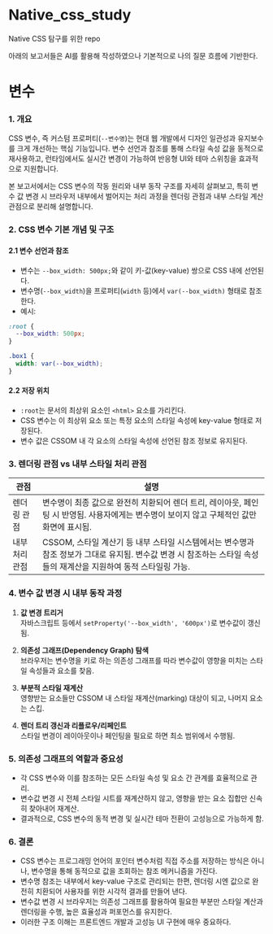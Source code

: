 # Native_css_study
Native CSS 탐구를 위한 repo

아래의 보고서들은 AI를 활용해 작성하였으나 기본적으로 나의 질문 흐름에 기반한다.

# 변수


### 1. 개요

CSS 변수, 즉 커스텀 프로퍼티(`--변수명`)는 현대 웹 개발에서 디자인 일관성과 유지보수를 크게 개선하는 핵심 기능입니다. 변수 선언과 참조를 통해 스타일 속성 값을 동적으로 재사용하고, 런타임에서도 실시간 변경이 가능하여 반응형 UI와 테마 스위칭을 효과적으로 지원합니다.

본 보고서에서는 CSS 변수의 작동 원리와 내부 동작 구조를 자세히 살펴보고, 특히 변수 값 변경 시 브라우저 내부에서 벌어지는 처리 과정을 렌더링 관점과 내부 스타일 계산 관점으로 분리해 설명합니다.


### 2. CSS 변수 기본 개념 및 구조

#### 2.1 변수 선언과 참조

- 변수는 `--box_width: 500px;`와 같이 키-값(key-value) 쌍으로 CSS 내에 선언된다.
- 변수명(`--box_width`)을 프로퍼티(`width` 등)에서 `var(--box_width)` 형태로 참조한다.
- 예시:

```css
:root {
  --box_width: 500px;
}

.box1 {
  width: var(--box_width);
}
```

#### 2.2 저장 위치

- `:root`는 문서의 최상위 요소인 `<html>` 요소를 가리킨다.
- CSS 변수는 이 최상위 요소 또는 특정 요소의 스타일 속성에 key-value 형태로 저장된다.
- 변수 값은 CSSOM 내 각 요소의 스타일 속성에 선언된 참조 정보로 유지된다.


### 3. 렌더링 관점 vs 내부 스타일 처리 관점

| 관점 | 설명 |
|---|---|
| 렌더링 관점 | 변수명이 최종 값으로 완전히 치환되어 렌더 트리, 레이아웃, 페인팅 시 반영됨. 사용자에게는 변수명이 보이지 않고 구체적인 값만 화면에 표시됨. |
| 내부 처리 관점 | CSSOM, 스타일 계산기 등 내부 스타일 시스템에서는 변수명과 참조 정보가 그대로 유지됨. 변수값 변경 시 참조하는 스타일 속성들의 재계산을 지원하여 동적 스타일링 가능. |



### 4. 변수 값 변경 시 내부 동작 과정

1. **값 변경 트리거**  
   자바스크립트 등에서 `setProperty('--box_width', '600px')`로 변수값이 갱신됨.

2. **의존성 그래프(Dependency Graph) 탐색**  
   브라우저는 변수명을 키로 하는 의존성 그래프를 따라 변수값이 영향을 미치는 스타일 속성들과 요소를 찾음.

3. **부분적 스타일 재계산**  
   영향받는 요소들만 CSSOM 내 스타일 재계산(marking) 대상이 되고, 나머지 요소는 스킵.

4. **렌더 트리 갱신과 리플로우/리페인트**  
   스타일 변경이 레이아웃이나 페인팅을 필요로 하면 최소 범위에서 수행됨.


### 5. 의존성 그래프의 역할과 중요성

- 각 CSS 변수와 이를 참조하는 모든 스타일 속성 및 요소 간 관계를 효율적으로 관리.
- 변수값 변경 시 전체 스타일 시트를 재계산하지 않고, 영향을 받는 요소 집합만 신속히 찾아내어 재계산.
- 결과적으로, CSS 변수의 동적 변경 및 실시간 테마 전환이 고성능으로 가능하게 함.


### 6. 결론

- CSS 변수는 프로그래밍 언어의 포인터 변수처럼 직접 주소를 저장하는 방식은 아니나, 변수명을 통해 동적으로 값을 조회하는 참조 메커니즘을 가진다.
- 변수명 참조는 내부에서 key-value 구조로 관리되는 한편, 렌더링 시엔 값으로 완전히 치환되어 사용자를 위한 시각적 결과를 만들어 낸다.
- 변수값 변경 시 브라우저는 의존성 그래프를 활용하여 필요한 부분만 스타일 계산과 렌더링을 수행, 높은 효율성과 퍼포먼스를 유지한다.
- 이러한 구조 이해는 프론트엔드 개발과 고성능 UI 구현에 매우 중요하다.

